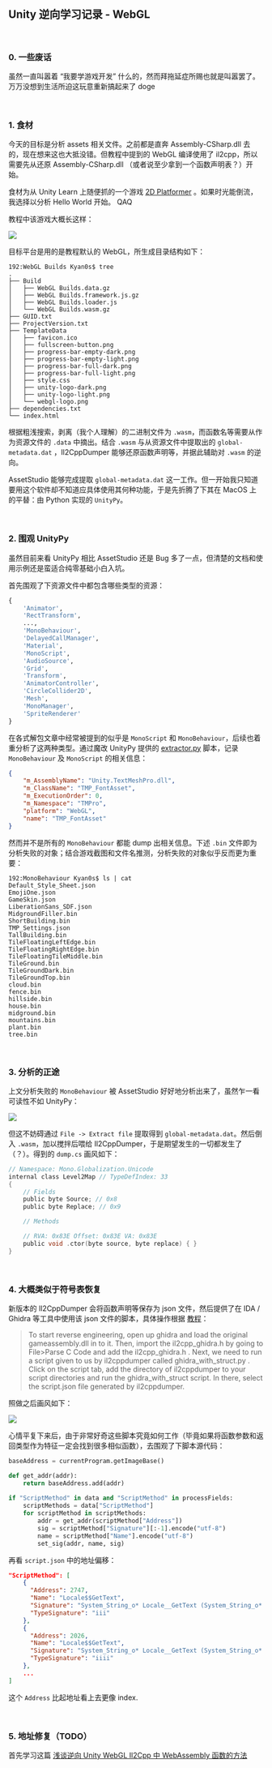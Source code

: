 ## Unity 逆向学习记录 - WebGL

<br>

### 0. 一些废话

虽然一直叫嚣着 “我要学游戏开发” 什么的，然而拜拖延症所赐也就是叫嚣罢了。万万没想到生活所迫这玩意重新搞起来了 doge

<br>

### 1. 食材

今天的目标是分析 assets 相关文件。之前都是直奔 Assembly-CSharp.dll 去的，现在想来这也大抵没错。但教程中提到的 WebGL 编译使用了 il2cpp，所以需要先从还原 Assembly-CSharp.dll （或者说至少拿到一个函数声明表？）开始。

食材为从 Unity Learn 上随便抓的一个游戏 [2D Platformer](https://assetstore.unity.com/packages/templates/platformer-microgame-151055) 。如果时光能倒流，我选择以分析 Hello World 开始。 QAQ

教程中该游戏大概长这样：

![](https://connect-prd-cdn.unity.com/20190313/learn/images/ef3bf79d-def0-41d8-bd08-a842cc92c0e2_PlatformerTrails.png)

目标平台是用的是教程默认的 WebGL，所生成目录结构如下：

```shel
192:WebGL Builds Kyan0s$ tree
.
├── Build
│   ├── WebGL Builds.data.gz
│   ├── WebGL Builds.framework.js.gz
│   ├── WebGL Builds.loader.js
│   └── WebGL Builds.wasm.gz
├── GUID.txt
├── ProjectVersion.txt
├── TemplateData
│   ├── favicon.ico
│   ├── fullscreen-button.png
│   ├── progress-bar-empty-dark.png
│   ├── progress-bar-empty-light.png
│   ├── progress-bar-full-dark.png
│   ├── progress-bar-full-light.png
│   ├── style.css
│   ├── unity-logo-dark.png
│   ├── unity-logo-light.png
│   └── webgl-logo.png
├── dependencies.txt
└── index.html
```

根据粗浅搜索，剥离（我个人理解）的二进制文件为 `.wasm`，而函数名等需要从作为资源文件的 `.data` 中摘出。结合 `.wasm` 与从资源文件中提取出的 `global-metadata.dat` ，Il2CppDumper 能够还原函数声明等，并据此辅助对 `.wasm` 的逆向。

AssetStudio 能够完成提取 `global-metadata.dat` 这一工作。但一开始我只知道要用这个软件却不知道应具体使用其何种功能，于是先折腾了下其在 MacOS 上的平替：由 Python 实现的 `UnityPy`。

<br>

### 2. 围观 UnityPy

虽然目前来看 UnityPy 相比 AssetStudio 还是 Bug 多了一点，但清楚的文档和使用示例还是蛮适合纯零基础小白入坑。

首先围观了下资源文件中都包含哪些类型的资源：

```python
{
    'Animator', 
    'RectTransform', 
    ...,
    'MonoBehaviour', 
    'DelayedCallManager', 
    'Material', 
    'MonoScript', 
    'AudioSource', 
    'Grid', 
    'Transform', 
    'AnimatorController', 
    'CircleCollider2D', 
    'Mesh', 
    'MonoManager', 
    'SpriteRenderer'
}
```

在各式解包文章中经常被提到的似乎是 `MonoScript` 和 `MonoBehaviour`，后续也着重分析了这两种类型。通过魔改 UnityPy 提供的 [extractor.py](https://github.com/K0lb3/UnityPy/blob/master/UnityPy/tools/extractor.py) 脚本，记录 `MonoBehaviour` 及 `MonoScript` 的相关信息：

```json
{
    "m_AssemblyName": "Unity.TextMeshPro.dll",
    "m_ClassName": "TMP_FontAsset",
    "m_ExecutionOrder": 0,
    "m_Namespace": "TMPro",
    "platform": "WebGL",
    "name": "TMP_FontAsset"
}
```

然而并不是所有的 `MonoBehaviour` 都能 dump 出相关信息。下述 `.bin` 文件即为分析失败的对象；结合游戏截图和文件名推测，分析失败的对象似乎反而更为重要：

```shell
192:MonoBehaviour Kyan0s$ ls | cat
Default_Style_Sheet.json
EmojiOne.json
GameSkin.json
LiberationSans_SDF.json
MidgroundFiller.bin
ShortBuilding.bin
TMP_Settings.json
TallBuilding.bin
TileFloatingLeftEdge.bin
TileFloatingRightEdge.bin
TileFloatingTileMiddle.bin
TileGround.bin
TileGroundDark.bin
TileGroundTop.bin
cloud.bin
fence.bin
hillside.bin
house.bin
midground.bin
mountains.bin
plant.bin
tree.bin
```
<br>

### 3. 分析的正途

上文分析失败的 `MonoBehaviour` 被 AssetStudio 好好地分析出来了，虽然乍一看可读性不如  UnityPy：

![](https://raw.githubusercontent.com/Kyan0s/Kyan0s.github.io/main/assets/img/assets-cloud.png)

但这不妨碍通过 `File -> Extract file` 提取得到 `global-metadata.dat`。然后倒入 `.wasm`，加以搅拌后喂给 Il2CppDumper，于是期望发生的一切都发生了（？）。得到的 `dump.cs` 画风如下：

```c
// Namespace: Mono.Globalization.Unicode
internal class Level2Map // TypeDefIndex: 33
{
	// Fields
	public byte Source; // 0x8
	public byte Replace; // 0x9

	// Methods

	// RVA: 0x83E Offset: 0x83E VA: 0x83E
	public void .ctor(byte source, byte replace) { }
}
```

<br>

### 4. 大概类似于符号表恢复

新版本的 Il2CppDumper 会将函数声明等保存为 json 文件，然后提供了在 IDA / Ghidra 等工具中使用该 json 文件的脚本，具体操作根据 [教程](https://noob3xploiter.medium.com/hacking-and-reverse-engineering-il2cpp-games-with-ghidra-5cee894024f2)：

> To start reverse engineering, open up ghidra and load the original gameassembly.dll in to it. Then, import the il2cpp\_ghidra.h by going to File>Parse C Code and add the il2cpp\_ghidra.h . Next, we need to run a script given to us by il2cppdumper called ghidra\_with\_struct.py . Click on the script tab, add the directory of il2cppdumper to your script directories and run the ghidra\_with\_struct script. In there, select the script.json file generated by il2cppdumper.

照做之后画风如下：

![](https://raw.githubusercontent.com/Kyan0s/Kyan0s.github.io/main/assets/img/ghidra_wrong_wasm_func.png)

心情平复下来后，由于非常好奇这些脚本究竟如何工作（毕竟如果将函数参数和返回类型作为特征一定会找到很多相似函数），去围观了下脚本源代码：

```python
baseAddress = currentProgram.getImageBase()

def get_addr(addr):
	return baseAddress.add(addr)
	
if "ScriptMethod" in data and "ScriptMethod" in processFields:
	scriptMethods = data["ScriptMethod"]
	for scriptMethod in scriptMethods:
		addr = get_addr(scriptMethod["Address"])
		sig = scriptMethod["Signature"][:-1].encode("utf-8")
		name = scriptMethod["Name"].encode("utf-8")
		set_sig(addr, name, sig)
```

再看 `script.json` 中的地址偏移：

```json
"ScriptMethod": [
    {
      "Address": 2747,
      "Name": "Locale$$GetText",
      "Signature": "System_String_o* Locale__GetText (System_String_o* msg, const MethodInfo* method);",
      "TypeSignature": "iii"
    },
    {
      "Address": 2026,
      "Name": "Locale$$GetText",
      "Signature": "System_String_o* Locale__GetText (System_String_o* fmt, System_Object_array* args, const MethodInfo* method);",
      "TypeSignature": "iiii"
    },
    ...
]
```
这个 `Address` 比起地址看上去更像 index.

<br>

### 5. 地址修复（TODO）

首先学习这篇 [浅谈逆向 Unity WebGL Il2Cpp 中 WebAssembly 函数的方法](https://www.cnblogs.com/algonote/p/15596459.html)

<br>

